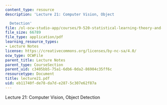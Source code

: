 ```yaml
---
content_type: resource
description: 'Lecture 21: Computer Vision, Object

  Detection'
file: /ol-ocw-studio-app/courses/9-520-statistical-learning-theory-and-applications-spring-2003/eb11740fde78da7de2875c307e62f87a_lecture21.pdf
file_size: 66789
file_type: application/pdf
learning_resource_types:
- Lecture Notes
license: https://creativecommons.org/licenses/by-nc-sa/4.0/
ocw_type: OCWFile
parent_title: Lecture Notes
parent_type: CourseSection
parent_uid: c3405bb5-75a1-6db6-0da2-86904c35ff6c
resourcetype: Document
title: lecture21.pdf
uid: eb11740f-de78-da7d-e287-5c307e62f87a
---
```

Lecture 21: Computer Vision, Object
Detection